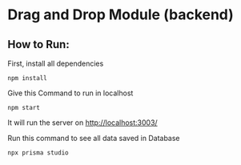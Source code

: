 # Drag and Drop Module (backend)

## How to Run:

First, install all dependencies

```
npm install
```

Give this Command to run in localhost

```
npm start
```

It will run the server on [http://localhost:3003/](http://localhost:3003/)

Run this command to see all data saved in Database

```
npx prisma studio
```
